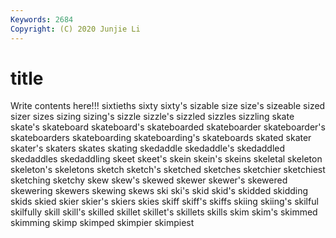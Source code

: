 ```yaml
---
Keywords: 2684
Copyright: (C) 2020 Junjie Li
---
```


# title

Write contents here!!!
sixtieths 
sixty 
sixty's 
sizable 
size
size's 
sizeable 
sized 
sizer 
sizes 
sizing 
sizing's 
sizzle 
sizzle's 
sizzled
sizzles 
sizzling 
skate 
skate's 
skateboard 
skateboard's 
skateboarded 
skateboarder 
skateboarder's 
skateboarders
skateboarding 
skateboarding's 
skateboards 
skated 
skater 
skater's 
skaters 
skates 
skating 
skedaddle
skedaddle's 
skedaddled 
skedaddles 
skedaddling 
skeet 
skeet's 
skein 
skein's 
skeins 
skeletal
skeleton 
skeleton's 
skeletons 
sketch 
sketch's 
sketched 
sketches 
sketchier 
sketchiest 
sketching
sketchy 
skew 
skew's 
skewed 
skewer 
skewer's 
skewered 
skewering 
skewers 
skewing
skews 
ski 
ski's 
skid 
skid's 
skidded 
skidding 
skids 
skied 
skier
skier's 
skiers 
skies 
skiff 
skiff's 
skiffs 
skiing 
skiing's 
skilful 
skilfully
skill 
skill's 
skilled 
skillet 
skillet's 
skillets 
skills 
skim 
skim's 
skimmed
skimming 
skimp 
skimped 
skimpier 
skimpiest 
